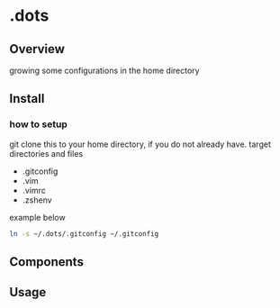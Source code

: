 # .dots

## Overview
growing some configurations in the home directory

## Install

### how to setup
git clone this to your home directory, if you do not already have.
target directories and files
- .gitconfig
- .vim 
- .vimrc
- .zshenv

example below
```sh
ln -s ~/.dots/.gitconfig ~/.gitconfig
```

## Components

## Usage

